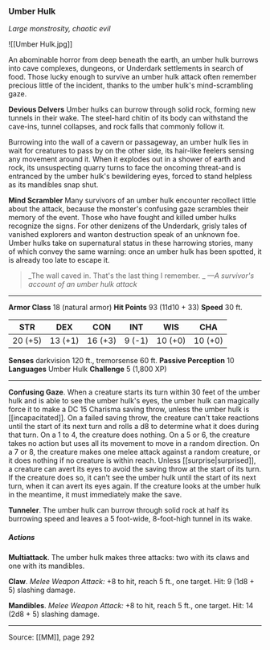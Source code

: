 ### Umber Hulk
_Large monstrosity, chaotic evil_

![[Umber Hulk.jpg]]

An abominable horror from deep beneath the earth, an umber hulk burrows into cave complexes, dungeons, or Underdark settlements in search of food. Those lucky enough to survive an umber hulk attack often remember precious little of the incident, thanks to the umber hulk's mind-scrambling gaze.

**Devious Delvers** Umber hulks can burrow through solid rock, forming new tunnels in their wake. The steel-hard chitin of its body can withstand the cave-ins, tunnel collapses, and rock falls that commonly follow it.

Burrowing into the wall of a cavern or passageway, an umber hulk lies in wait for creatures to pass by on the other side, its hair-like feelers sensing any movement around it. When it explodes out in a shower of earth and rock, its unsuspecting quarry turns to face the oncoming threat-and is entranced by the umber hulk's bewildering eyes, forced to stand helpless as its mandibles snap shut.


**Mind Scrambler** Many survivors of an umber hulk encounter recollect little about the attack, because the monster's confusing gaze scrambles their memory of the event. Those who have fought and killed umber hulks recognize the signs. For other denizens of the Underdark, grisly tales of vanished explorers and wanton destruction speak of an unknown foe. Umber hulks take on supernatural status in these harrowing stories, many of which convey the same warning: once an umber hulk has been spotted, it is already too late to escape it.



> _The wall caved in. That's the last thing I remember.
_
> _—A survivor's account of an umber hulk attack_





---

**Armor Class** 18 (natural armor)
**Hit Points** 93 (11d10 + 33)
**Speed** 30 ft.

| STR     | DEX     | CON     | INT     | WIS     | CHA     |
|---------|---------|---------|---------|---------|---------|
| 20 (+5) | 13 (+1) | 16 (+3) | 9 (-1) | 10 (+0) | 10 (+0) |

**Senses** darkvision 120 ft., tremorsense 60 ft.
**Passive Perception** 10
**Languages** Umber Hulk
**Challenge** 5 (1,800 XP)

---

**Confusing Gaze**. When a creature starts its turn within 30 feet of the umber hulk and is able to see the umber hulk's eyes, the umber hulk can magically force it to make a DC 15 Charisma saving throw, unless the umber hulk is [[incapacitated]]. On a failed saving throw, the creature can't take reactions until the start of its next turn and rolls a d8 to determine what it does during that turn. On a 1 to 4, the creature does nothing. On a 5 or 6, the creature takes no action but uses all its movement to move in a random direction. On a 7 or 8, the creature makes one melee attack against a random creature, or it does nothing if no creature is within reach. Unless [[surprise|surprised]], a creature can avert its eyes to avoid the saving throw at the start of its turn. If the creature does so, it can't see the umber hulk until the start of its next turn, when it can avert its eyes again. If the creature looks at the umber hulk in the meantime, it must immediately make the save.

**Tunneler**. The umber hulk can burrow through solid rock at half its burrowing speed and leaves a 5 foot-wide, 8-foot-high tunnel in its wake.

##### Actions
**Multiattack**. The umber hulk makes three attacks: two with its claws and one with its mandibles.

**Claw**. _Melee Weapon Attack:_ +8 to hit, reach 5 ft., one target. Hit: 9 (1d8 + 5) slashing damage.

**Mandibles**. _Melee Weapon Attack:_ +8 to hit, reach 5 ft., one target. Hit: 14 (2d8 + 5) slashing damage.


---

Source: [[MM]], page 292